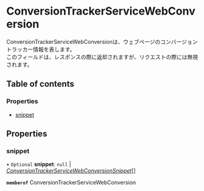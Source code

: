 # ConversionTrackerServiceWebConversion


<div lang=\"ja\"> ConversionTrackerServiceWebConversionは、ウェブページのコンバージョントラッカー情報を表します。<br> このフィールドは、レスポンスの際に返却されますが、リクエストの際には無視されます。 </div> 

## Table of contents

### Properties

- [snippet](conversiontrackerservicewebconversion.md#snippet)

## Properties

### snippet

• `Optional` **snippet**: ``null`` \| [*ConversionTrackerServiceWebConversionSnippet*](conversiontrackerservicewebconversionsnippet.md)[]

**`memberof`** ConversionTrackerServiceWebConversion
